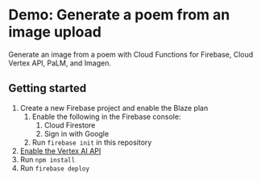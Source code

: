 # Demo: Generate a poem from an image upload

Generate an image from a poem with Cloud Functions for Firebase, Cloud Vertex API, PaLM, and Imagen. 

## Getting started

1. Create a new Firebase project and enable the Blaze plan
    1. Enable the following in the Firebase console:
        1. Cloud Firestore
        1. Sign in with Google 
    1. Run `firebase init` in this repository
1. [Enable the Vertex AI API](https://console.cloud.google.com/flows/enableapi?apiid=aiplatform.googleapis.com)
1. Run `npm install`
1. Run `firebase deploy`